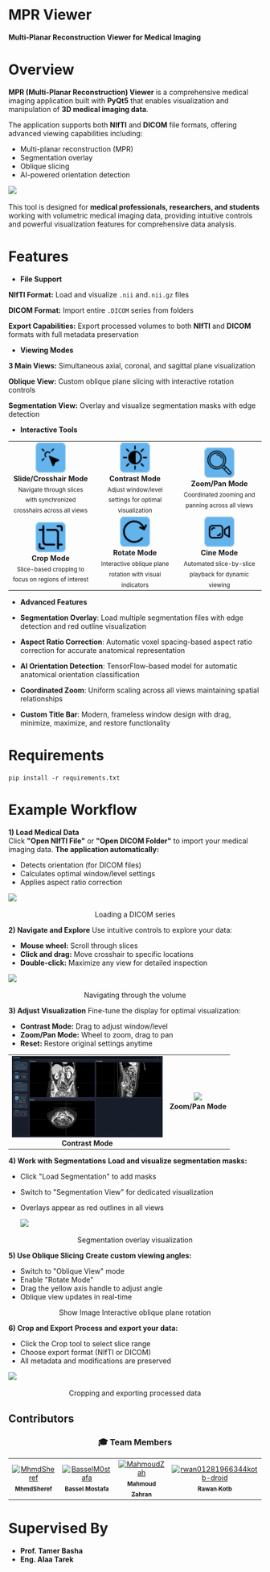 # MPR Viewer
**Multi-Planar Reconstruction Viewer for Medical Imaging**
# Overview

**MPR (Multi-Planar Reconstruction) Viewer** is a comprehensive medical imaging application built with **PyQt5** that enables visualization and manipulation of **3D medical imaging data**.

The application supports both **NIfTI** and **DICOM** file formats, offering advanced viewing capabilities including:

* Multi-planar reconstruction (MPR)
* Segmentation overlay
* Oblique slicing
* AI-powered orientation detection

 ![](https://github.com/MhmdSheref/CUFE-MPR/blob/10a433384a0e6b7e8cadd6f265bdb146c25e09e1/assets/Overview.png)
<div align="center">
</div>

This tool is designed for **medical professionals, researchers, and students** working with volumetric medical imaging data, providing intuitive controls and powerful visualization features for comprehensive data analysis.
#  Features
* **File Support**  

**NIfTI Format:** Load and visualize `.nii` and`.nii.gz` files 

**DICOM Format:** Import entire `.DICOM` series from folders  

**Export Capabilities:** Export processed volumes to both **NIfTI** and **DICOM** formats with full metadata preservation         


* **Viewing Modes**

**3 Main Views:** Simultaneous axial, coronal, and sagittal plane visualization                

**Oblique View:** Custom oblique plane slicing with interactive rotation controls                

**Segmentation View:** Overlay and visualize segmentation masks with edge detection                    


 * **Interactive Tools**

<div align="center">

<table>
<tr>
<td align="center" width="33%">
<img src="assets/icon1.png" width="60"/><br/>
<b>Slide/Crosshair Mode</b><br/>
<sub>Navigate through slices with synchronized crosshairs across all views</sub>
</td>
<td align="center" width="33%">
<img src="assets/icon2.png" width="60"/><br/>
<b>Contrast Mode</b><br/>
<sub>Adjust window/level settings for optimal visualization</sub>
</td>
<td align="center" width="33%">
<img src="assets/icon3.png" width="60"/><br/>
<b>Zoom/Pan Mode</b><br/>
<sub>Coordinated zooming and panning across all views</sub>
</td>
</tr>
<tr>
<td align="center" width="33%">
<img src="assets/icon4.png" width="60"/><br/>
<b>Crop Mode</b><br/>
<sub>Slice-based cropping to focus on regions of interest</sub>
</td>
<td align="center" width="33%">
<img src="assets/icon5.png" width="60"/><br/>
<b>Rotate Mode</b><br/>
<sub>Interactive oblique plane rotation with visual indicators</sub>
</td>
<td align="center" width="33%">
<img src="assets/icon6.png" width="60"/><br/>
<b>Cine Mode</b><br/>
<sub>Automated slice-by-slice playback for dynamic viewing</sub>
</td>
</tr>
</table>

</div>


  * **Advanced Features**

- **Segmentation Overlay**: Load multiple segmentation files with edge detection and red outline visualization
  
- **Aspect Ratio Correction**: Automatic voxel spacing-based aspect ratio correction for accurate anatomical representation
 
- **AI Orientation Detection**: TensorFlow-based model for automatic anatomical orientation classification
  
- **Coordinated Zoom**: Uniform scaling across all views maintaining spatial relationships
  
- **Custom Title Bar**: Modern, frameless window design with drag, minimize, maximize, and restore functionality     

# Requirements
```
pip install -r requirements.txt
```
# Example Workflow
**1) Load Medical Data**        
Click **"Open NIfTI File"** or **"Open DICOM Folder"** to import your medical imaging data.
**The application automatically:**

* Detects orientation (for DICOM files)
* Calculates optimal window/level settings
* Applies aspect ratio correction

![](https://github.com/MhmdSheref/CUFE-MPR/blob/7394bdc6530d9d705ee93e7f0ee1b7e5331d3209/assets/Overview.png)

<div align="center">
Loading a DICOM series
</div> 


**2) Navigate and Explore**
Use intuitive controls to explore your data:

* **Mouse wheel:** Scroll through slices
* **Click and drag:** Move crosshair to specific locations
* **Double-click:** Maximize any view for detailed inspection

![](https://github.com/MhmdSheref/CUFE-MPR/blob/b598a1373063498c485caae627d40ba25aa1c039/assets/Navigation%20tool.gif)

<div align="center">
Navigating through the volume
</div> 

**3) Adjust Visualization**
Fine-tune the display for optimal visualization:

* **Contrast Mode:** Drag to adjust window/level
* **Zoom/Pan Mode:** Wheel to zoom, drag to pan
* **Reset:** Restore original settings anytime

<div align="center">

  <table>
    <tr>
      <td align="center">
        <img src="assets/Contrast tool.gif" width="300"/><br>
        <b>Contrast Mode</b>
      </td>
      <td align="center">
        <img src="URL_OF_SECOND_GIF.gif" width="300"/><br>
        <b>Zoom/Pan Mode</b>
      </td>
    </tr>
  </table>

</div>


**4) Work with Segmentations**
**Load and visualize segmentation masks:**

* Click "Load Segmentation" to add masks
* Switch to "Segmentation View" for dedicated visualization
* Overlays appear as red outlines in all views

  ![](https://github.com/MhmdSheref/CUFE-MPR/blob/832743130d833ccc8c2c38e6fe9c97585858b586/assets/Segmentaion%20view.png)
<div align="center">
Segmentation overlay visualization
</div> 

**5) Use Oblique Slicing**
**Create custom viewing angles:**

* Switch to "Oblique View" mode
* Enable "Rotate Mode"
* Drag the yellow axis handle to adjust angle
* Oblique view updates in real-time

<div align="center">
Show Image
Interactive oblique plane rotation
</div> 

**6) Crop and Export**
**Process and export your data:**

* Click the Crop tool to select slice range
* Choose export format (NIfTI or DICOM)
* All metadata and modifications are preserved

![](https://github.com/MhmdSheref/CUFE-MPR/blob/b598a1373063498c485caae627d40ba25aa1c039/assets/Crop%20tool.gif)
<div align="center">

Cropping and exporting processed data
</div>

##  Contributors

<div align="center">

### 🎓 Team Members

<table>
<tr>
<td align="center">
<a href="https://github.com/MhmdSheref">
<img src="https://github.com/MhmdSheref.png" width="100px;" alt="MhmdSheref"/><br />
<sub><b>MhmdSheref</b></sub>

</td>

<td align="center">
<a href="https://github.com/BasselM0stafa">
<img src="https://github.com/BasselM0stafa.png" width="100px;" alt="BasselM0stafa"/><br />
<sub><b>Bassel Mostafa</b></sub>
</td>

<td align="center">
<a href="https://github.com/MahmoudZah">
<img src="https://github.com/MahmoudZah.png" width="100px;" alt="MahmoudZah"/><br />
<sub><b>Mahmoud Zahran</b></sub>

</td>

<td align="center">
<a href="https://github.com/rwan01281966344kotb-droid">
<img src="https://github.com/rwan01281966344kotb-droid.png" width="100px;" alt="rwan01281966344kotb-droid"/><br />
<sub><b>Rawan Kotb</b></sub>
</td>
</tr>
</table>

                                        
</div>   

# Supervised By

* **Prof. Tamer Basha**                              
* **Eng. Alaa Tarek**   

